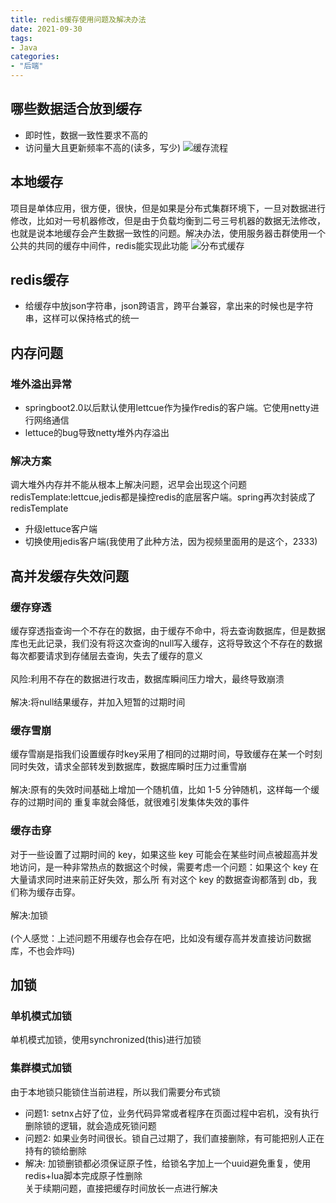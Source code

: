```yaml
---
title: redis缓存使用问题及解决办法
date: 2021-09-30
tags: 
- Java
categories:
- "后端"
---
```

## 哪些数据适合放到缓存
- 即时性，数据一致性要求不高的
- 访问量大且更新频率不高的(读多，写少)
![缓存流程](https://cdn.jsdelivr.net/gh/ShuiLinzi/blog-image@master/后端/缓存流程.2mcj5cis3se0.png)
## 本地缓存
项目是单体应用，很方便，很快，但是如果是分布式集群环境下，一旦对数据进行修改，比如对一号机器修改，但是由于负载均衡到二号三号机器的数据无法修改，也就是说本地缓存会产生数据一致性的问题。解决办法，使用服务器击群使用一个公共的共同的缓存中间件，redis能实现此功能
![分布式缓存](https://cdn.jsdelivr.net/gh/ShuiLinzi/blog-image@master/后端/分布式缓存.3wivdp10sts.png)

## redis缓存
- 给缓存中放json字符串，json跨语言，跨平台兼容，拿出来的时候也是字符串，这样可以保持格式的统一

## 内存问题
### 堆外溢出异常
- springboot2.0以后默认使用lettcue作为操作redis的客户端。它使用netty进行网络通信
- lettuce的bug导致netty堆外内存溢出
### 解决方案
调大堆外内存并不能从根本上解决问题，迟早会出现这个问题<br/>
redisTemplate:lettcue,jedis都是操控redis的底层客户端。spring再次封装成了redisTemplate
- 升级lettuce客户端
- 切换使用jedis客户端(我使用了此种方法，因为视频里面用的是这个，2333)

## 高并发缓存失效问题
### 缓存穿透
缓存穿透指查询一个不存在的数据，由于缓存不命中，将去查询数据库，但是数据库也无此记录，我们没有将这次查询的null写入缓存，这将导致这个不存在的数据每次都要请求到存储层去查询，失去了缓存的意义<br><br>
风险:利用不存在的数据进行攻击，数据库瞬间压力增大，最终导致崩溃<br><br>
解决:将null结果缓存，并加入短暂的过期时间

### 缓存雪崩
缓存雪崩是指我们设置缓存时key采用了相同的过期时间，导致缓存在某一个时刻同时失效，请求全部转发到数据库，数据库瞬时压力过重雪崩<br><br>
解决:原有的失效时间基础上增加一个随机值，比如 1-5 分钟随机，这样每一个缓存的过期时间的
重复率就会降低，就很难引发集体失效的事件
### 缓存击穿
对于一些设置了过期时间的 key，如果这些 key 可能会在某些时间点被超高并发地访问，是一种非常热点的数据这个时候，需要考虑一个问题：如果这个 key 在大量请求同时进来前正好失效，那么所
有对这个 key 的数据查询都落到 db，我们称为缓存击穿。<br><br>
解决:加锁<br><br>
(个人感觉：上述问题不用缓存也会存在吧，比如没有缓存高并发直接访问数据库，不也会炸吗)
## 加锁
### 单机模式加锁
单机模式加锁，使用synchronized(this)进行加锁
### 集群模式加锁
由于本地锁只能锁住当前进程，所以我们需要分布式锁
- 问题1: setnx占好了位，业务代码异常或者程序在页面过程中宕机，没有执行删除锁的逻辑，就会造成死锁问题
- 问题2: 如果业务时间很长。锁自己过期了，我们直接删除，有可能把别人正在持有的锁给删除   
- 解决: 加锁删锁都必须保证原子性，给锁名字加上一个uuid避免重复，使用redis+lua脚本完成原子性删除<br>
关于续期问题，直接把缓存时间放长一点进行解决